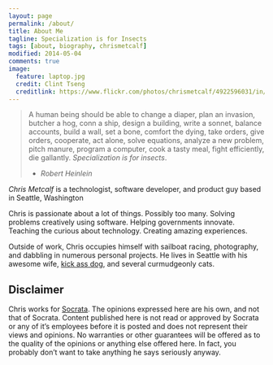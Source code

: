 ```yaml
---
layout: page
permalink: /about/
title: About Me
tagline: Specialization is for Insects
tags: [about, biography, chrismetcalf]
modified: 2014-05-04
comments: true
image:
  feature: laptop.jpg
  credit: Clint Tseng
  creditlink: https://www.flickr.com/photos/chrismetcalf/4922596031/in/set-72157624671868273
---
```


> A human being should be able to change a diaper, plan an invasion, butcher a hog, conn a ship, design a building, write a sonnet, balance accounts, build a wall, set a bone, comfort the dying, take orders, give orders, cooperate, act alone, solve equations, analyze a new problem, pitch manure, program a computer, cook a tasty meal, fight efficiently, die gallantly. *Specialization is for insects*.
> - _Robert Heinlein_

<div id="index" style="width: 100%">

  <p class="topline"><em>Chris Metcalf</em> is a technologist, software developer, and product guy based in Seattle, Washington</p>

  <p>Chris is passionate about a lot of things. Possibly too many. Solving problems creatively using software. Helping governments innovate. Teaching the curious about technology. Creating amazing experiences.</p>

  <p>Outside of work, Chris occupies himself with sailboat racing, photography, and dabbling in numerous personal projects. He lives in Seattle with his awesome wife, <a href="http://facebook.com/maggiedawg">kick ass dog</a>, and several curmudgeonly cats.</p>

  <h2 id="disclaimer">Disclaimer</h2>

  <p>Chris works for <a href="http://www.socrata.com">Socrata</a>. The opinions expressed here are his own, and not that of Socrata. Content published here is not read or approved by Socrata or any of it&#8217;s employees before it is posted and does not represent their views and opinions. No warranties or other guarantees will be offered as to the quality of the opinions or anything else offered here. In fact, you probably don&#8217;t want to take anything he says seriously anyway.</p>
</div>

